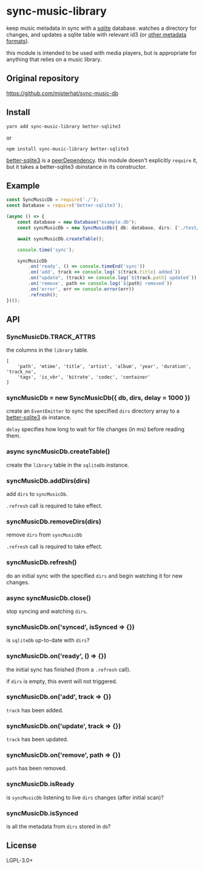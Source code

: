# sync-music-library

keep music metadata in sync with a [sqlite](https://sqlite.org/index.html)
database. watches a directory for changes, and updates a sqlite table with
relevant id3 (or [other metadata formats](
https://github.com/borewit/music-metadata#support-for-audio-file-types)).

this module is intended to be used with media players, but is appropriate for
anything that relies on a music library.

## Original repository

<https://github.com/misterhat/sync-music-db>

## Install

    yarn add sync-music-library better-sqlite3

or

    npm install sync-music-library better-sqlite3

[better-sqlite3](https://www.npmjs.com/package/better-sqlite3) is a
[peerDependency](https://docs.npmjs.com/files/package.json#peerdependencies).
this module doesn't explicitly `require` it, but it takes a better-sqlite3 `db`instance in its constructor.

## Example

```typescript
const SyncMusicDb = require('./');
const Database = require('better-sqlite3');

(async () => {
    const database = new Database("example.db");
    const syncMusicDb = new SyncMusicDb({ db: database, dirs: ['./test/_music'] });

    await syncMusicDb.createTable();

    console.time('sync');

    syncMusicDb
        .on('ready', () => console.timeEnd('sync'))
        .on('add', track => console.log(`${track.title} added`))
        .on("update", (track) => console.log(`${track.path} updated`))
        .on('remove', path => console.log(`${path} removed`))
        .on('error', err => console.error(err))
        .refresh();
})();
```

## API

### SyncMusicDb.TRACK\_ATTRS

the columns in the `library` table.

    [
        'path', 'mtime', 'title', 'artist', 'album', 'year', 'duration', 'track_no',
        'tags', 'is_vbr', 'bitrate', 'codec', 'container'
    ]

### syncMusicDb = new SyncMusicDb({ db, dirs, delay = 1000 })

create an `EventEmitter` to sync the specified `dirs` directory array to a
[better-sqlite3](https://www.npmjs.com/package/better-sqlite3) `db` instance.

`delay` specifies how long to wait for file changes (in ms) before reading them.

### async syncMusicDb.createTable()

create the `library` table in the `sqliteDb` instance.

### syncMusicDb.addDirs(dirs)

add `dirs` to `syncMusicDb`.

`.refresh` call is required to take effect.

### syncMusicDb.removeDirs(dirs)

remove `dirs` from `syncMusicDb`

`.refresh` call is required to take effect.

### syncMusicDb.refresh()

do an initial sync with the specified `dirs` and begin watching it for
new changes.

### async syncMusicDb.close()

stop syncing and watching `dirs`.

### syncMusicDb.on('synced', isSynced => {})

is `sqliteDb` up-to-date with `dirs`?

### syncMusicDb.on('ready', () => {})

the initial sync has finished (from a `.refresh` call).

if `dirs` is empty, this event will not triggered.

### syncMusicDb.on('add', track => {})

`track` has been added.

### syncMusicDb.on('update', track => {})

`track` has been updated.

### syncMusicDb.on('remove', path => {})

`path` has been removed.

### syncMusicDb.isReady

is `syncMusicDb` listening to live `dirs` changes (after initial scan)?

### syncMusicDb.isSynced

is all the metadata from `dirs` stored in `db`?

## License

LGPL-3.0+

